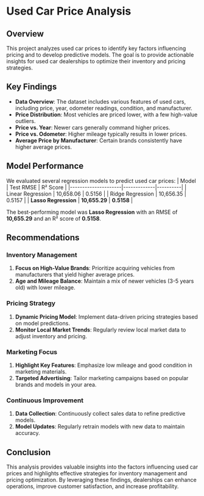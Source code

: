 # Used Car Price Analysis

## Overview
This project analyzes used car prices to identify key factors influencing pricing and to develop predictive models. The goal is to provide actionable insights for used car dealerships to optimize their inventory and pricing strategies.

## Key Findings
- **Data Overview**: The dataset includes various features of used cars, including price, year, odometer readings, condition, and manufacturer.
- **Price Distribution**: Most vehicles are priced lower, with a few high-value outliers.
- **Price vs. Year**: Newer cars generally command higher prices.
- **Price vs. Odometer**: Higher mileage typically results in lower prices.
- **Average Price by Manufacturer**: Certain brands consistently have higher average prices.

## Model Performance
We evaluated several regression models to predict used car prices:
| Model               | Test RMSE   | R² Score |
|---------------------|-------------|----------|
| Linear Regression    | 10,658.06   | 0.5156   |
| Ridge Regression     | 10,656.35   | 0.5157   |
| **Lasso Regression** | **10,655.29** | **0.5158** |

The best-performing model was **Lasso Regression** with an RMSE of **10,655.29** and an R² score of **0.5158**.

## Recommendations
### Inventory Management
1. **Focus on High-Value Brands**: Prioritize acquiring vehicles from manufacturers that yield higher average prices.
2. **Age and Mileage Balance**: Maintain a mix of newer vehicles (3-5 years old) with lower mileage.

### Pricing Strategy
1. **Dynamic Pricing Model**: Implement data-driven pricing strategies based on model predictions.
2. **Monitor Local Market Trends**: Regularly review local market data to adjust inventory and pricing.

### Marketing Focus
1. **Highlight Key Features**: Emphasize low mileage and good condition in marketing materials.
2. **Targeted Advertising**: Tailor marketing campaigns based on popular brands and models in your area.

### Continuous Improvement
1. **Data Collection**: Continuously collect sales data to refine predictive models.
2. **Model Updates**: Regularly retrain models with new data to maintain accuracy.

## Conclusion
This analysis provides valuable insights into the factors influencing used car prices and highlights effective strategies for inventory management and pricing optimization. By leveraging these findings, dealerships can enhance operations, improve customer satisfaction, and increase profitability.
